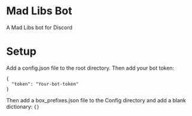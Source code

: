 # Mad Libs Bot
A Mad Libs bot for Discord

# Setup
Add a config.json file to the root directory. Then add your bot token:
```
{
  "token": "Your-bot-token"
}
```

Then add a box_prefixes.json file to the Config directory and add a blank dictionary: `{}`
